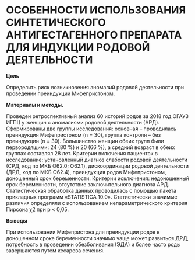 # ОСОБЕННОСТИ ИСПОЛЬЗОВАНИЯ СИНТЕТИЧЕСКОГО АНТИГЕСТАГЕННОГО ПРЕПАРАТА ДЛЯ ИНДУКЦИИ РОДОВОЙ ДЕЯТЕЛЬНОСТИ

**Цель**

Определить риск возникновения аномалий родовой деятельности
при проведении преиндукции Мифепристоном.

**Материалы и методы.** 

Проведен ретроспективный анализ 60 историй
родов за 2018 год ОГАУЗ ИГПЦ у женщин с аномалиями родовой деятельности
(АРД). Сформированы две группы исследования: основная – проводилась
преиндукция Мифепристоном (n = 30), группа контроля – без преиндукции
(n = 30). Большинство женщин обеих групп были первородящими: 24 (80 %)
и 20 (66 %), а средний возраст в обеих группах составлял 28 лет. Критерии
включения пациенток в исследование: установленный диагноз слабости родовой деятельности (СРД, код по МКБ O62.0; O62.1), дискоординации родовой
деятельности (ДРД, код по МКБ O62.4), преиндукция родов Мифепристоном,
доношенный срок беременности. Критерии исключения: недоношенный срок
беременности, отсутствие заключительного диагноза АРД. Статистическая
обработка данных проводилась с помощью пакета прикладных программ
«STATISTICA 10.0». Статистически значимые различия определяли с использованием непараметрического критерия Пирсона χ2 при р < 0,05.

**Выводы** 

При использовании Мифепристона для преиндукции родов
в доношенном сроке беременности значимо чаще может развиться ДРД,
потребность в проведении обезболивания (ЭДА) и более часто роды завершаются путем кесарева сечения.

